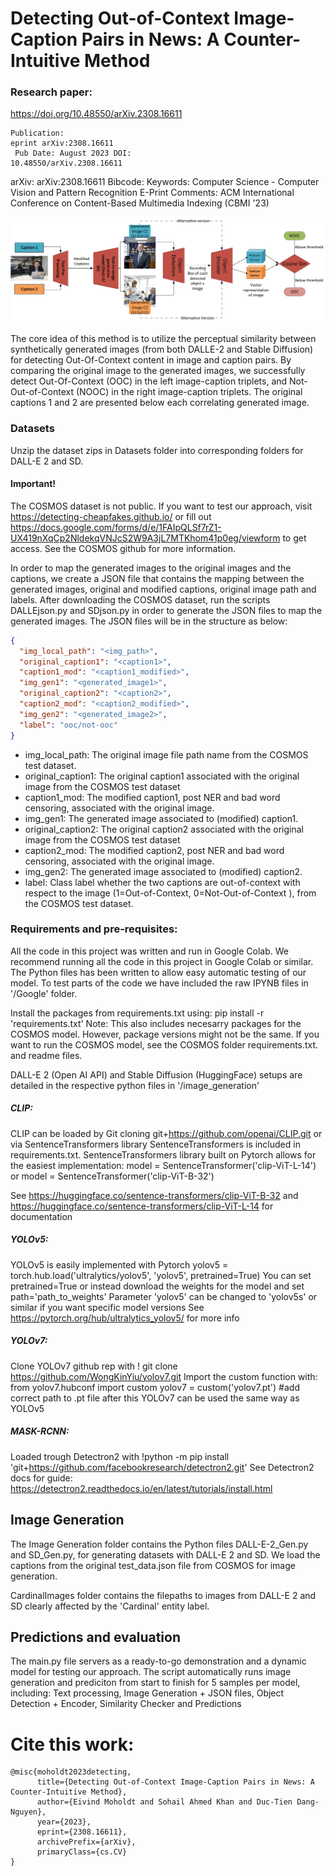 # Detecting Out-of-Context Image-Caption Pairs in News: A Counter-Intuitive Method

### Research paper:
https://doi.org/10.48550/arXiv.2308.16611

```
Publication: 
eprint arXiv:2308.16611
 Pub Date: August 2023 DOI: 
10.48550/arXiv.2308.16611
``` 

 arXiv: arXiv:2308.16611  Bibcode:  Keywords: 
Computer Science - Computer Vision and Pattern Recognition
 E-Print Comments: ACM International Conference on Content-Based Multimedia Indexing (CBMI '23)

![Teaser Image](https://github.com/eivindmoholdt/Master-Code/blob/main/DOCPN-CIM/Teaser/finalfinalfinalmodelarch.jpg?raw=True)

The core idea of this method is to utilize the perceptual similarity between synthetically generated images (from both DALLE-2 and Stable Diffusion) for detecting Out-Of-Context content in image and caption pairs. By comparing the original image to the generated images, we successfully detect Out-Of-Context (OOC) in the left image-caption triplets, and Not-Out-of-Context (NOOC) in the right image-caption triplets. The original captions 1 and 2 are presented below each correlating generated image.

### Datasets
Unzip the dataset zips in Datasets folder into corresponding folders for DALL-E 2 and SD.

#### Important!
The COSMOS dataset is not public. If you want to test our approach, visit https://detecting-cheapfakes.github.io/ or fill out https://docs.google.com/forms/d/e/1FAIpQLSf7rZ1-UX419nXqCp2NldekqVNJcS2W9A3jL7MTKhom41p0eg/viewform to get access.
See the COSMOS github for more information.

In order to map the generated images to the original images and the captions, we create a JSON file that contains the mapping between the generated images, original and modified captions, original image path and labels.
After downloading the COSMOS dataset, run the scripts DALLEjson.py and SDjson.py in order to generate the JSON files to map the generated images.
The JSON files will be in the structure as below:

```json
{
  "img_local_path": "<img_path>",
  "original_caption1": "<caption1>",
  "caption1_mod": "<caption1_modified>",
  "img_gen1": "<generated_image1>",
  "original_caption2": "<caption2>",
  "caption2_mod": "<caption2_modified>",
  "img_gen2": "<generated_image2>",
  "label": "ooc/not-ooc"
}
```

* img_local_path: The original image file path name from the COSMOS test dataset.
* original_caption1: The original caption1 associated with the original image from the
COSMOS test dataset
* caption1_mod: The modified caption1, post NER and bad word censoring, associated
with the original image.
* img_gen1: The generated image associated to (modified) caption1.
* original_caption2: The original caption2 associated with the original image from the
COSMOS test dataset
* caption2_mod: The modified caption2, post NER and bad word censoring, associated
with the original image.
* img_gen2: The generated image associated to (modified) caption2.
* label: Class label whether the two captions are out-of-context with respect to the image (1=Out-of-Context, 0=Not-Out-of-Context ), from the COSMOS test dataset.



### Requirements and pre-requisites:
All the code in this project was written and run in Google Colab. 
We recommend running all the code in this project in Google Colab or similar.
The Python files has been written to allow easy automatic testing of our model. 
To test parts of the code we have included the raw IPYNB files in '/Google' folder.

Install the packages from requirements.txt using:
pip install -r 'requirements.txt'
Note: This also includes necesarry packages for the COSMOS model. However, package versions might not be the same. If you want to run the COSMOS model, see the COSMOS folder requirements.txt. and readme files.

DALL-E 2 (Open AI API) and Stable Diffusion (HuggingFace) setups are detailed in the respective python files in '/image_generation'

##### CLIP:
CLIP can be loaded by Git cloning git+https://github.com/openai/CLIP.git or via SentenceTransformers library
SentenceTransformers is included in requirements.txt.
SentenceTransformers library built on Pytorch allows for the easiest implementation:
model = SentenceTransformer('clip-ViT-L-14') or 
model = SentenceTransformer('clip-ViT-B-32')

See https://huggingface.co/sentence-transformers/clip-ViT-B-32
and https://huggingface.co/sentence-transformers/clip-ViT-L-14
for documentation

##### YOLOv5:
YOLOv5 is easily implemented with Pytorch
yolov5 = torch.hub.load('ultralytics/yolov5', 'yolov5', pretrained=True)
You can set pretrained=True or instead download the weights for the model and set path='path_to_weights'
Parameter 'yolov5' can be changed to 'yolov5s' or similar if you want specific model versions
See https://pytorch.org/hub/ultralytics_yolov5/ for more info

##### YOLOv7:
Clone YOLOv7 github rep with ! git clone https://github.com/WongKinYiu/yolov7.git
Import the custom function with:
from yolov7.hubconf import custom
yolov7 = custom('yolov7.pt') #add correct path to .pt file
after this YOLOv7 can be used the same way as YOLOv5

##### MASK-RCNN:
Loaded trough Detectron2 with !python -m pip install 'git+https://github.com/facebookresearch/detectron2.git'
See Detectron2 docs for guide:
https://detectron2.readthedocs.io/en/latest/tutorials/install.html

## Image Generation
The Image Generation folder contains the Python files DALL-E-2_Gen.py and SD_Gen.py, for generating datasets with DALL-E 2 and SD.
We load the captions from the original test_data.json file from COSMOS for image generation.

CardinalImages folder contains the filepaths to images from DALL-E 2 and SD clearly affected by the 'Cardinal' entity label.

## Predictions and evaluation
The main.py file servers as a ready-to-go demonstration and a dynamic model for testing our approach.
The script automatically runs image generation and prediciton from start to finish for 5 samples per model, including:
Text processing, Image Generation + JSON files, Object Detection + Encoder, Similarity Checker and Predictions



# Cite this work:
```
@misc{moholdt2023detecting,
      title={Detecting Out-of-Context Image-Caption Pairs in News: A Counter-Intuitive Method}, 
      author={Eivind Moholdt and Sohail Ahmed Khan and Duc-Tien Dang-Nguyen},
      year={2023},
      eprint={2308.16611},
      archivePrefix={arXiv},
      primaryClass={cs.CV}
}
```
